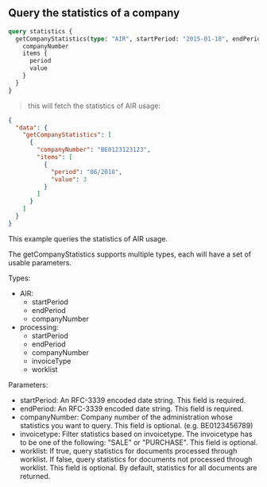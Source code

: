 ## Query the statistics of a company

```graphql
query statistics {
  getCompanyStatistics(type: "AIR", startPeriod: "2015-01-18", endPeriod: "2018-07-18") {
    companyNumber
    items {
      period
      value
    }
  }
}
```
> this will fetch the statistics of AIR usage:

```json
{
  "data": {
    "getCompanyStatistics": [
      {
        "companyNumber": "BE0123123123",
        "items": [
          {
            "period": "06/2018",
            "value": 3
          }
        ]
      }
    ]
  }
}
```

This example queries the statistics of AIR usage.

The getCompanyStatistics supports multiple types, each will have a set of usable parameters.

Types:
   - AIR:
        - startPeriod
        - endPeriod
        - companyNumber     
   - processing:
        - startPeriod
        - endPeriod
        - companyNumber
        - invoiceType
        - worklist

Parameters:
- startPeriod: An RFC-3339 encoded date string. This field is required.
- endPeriod: An RFC-3339 encoded date string. This field is required.
- companyNumber: Company number of the administration whose statistics you want to query. This field is optional. (e.g. BE0123456789)
- invoicetype: Filter statistics based on invoicetype. The invoicetype has to be one of the following: "SALE" or "PURCHASE". This field is
optional. 
- worklist: If true, query statistics for documents processed through worklist. If false, query statistics for documents not processed through
worklist. This field is optional. By default, statistics for all documents are returned.